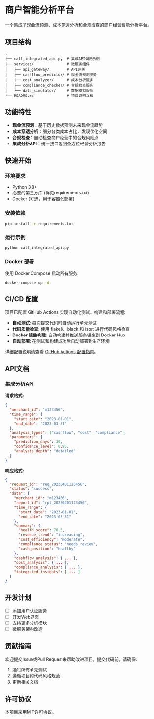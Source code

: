 # 商户智能分析平台

一个集成了现金流预测、成本穿透分析和合规检查的商户经营智能分析平台。

## 项目结构

```
.
├── call_integrated_api.py  # 集成API调用示例
├── services/               # 微服务组件
│   ├── api_gateway/        # API网关
│   ├── cashflow_predictor/ # 现金流预测服务
│   ├── cost_analyzer/      # 成本分析服务
│   ├── compliance_checker/ # 合规检查服务
│   └── data_simulator/     # 数据模拟服务
└── README.md               # 项目说明文档
```

## 功能特性

- **现金流预测**：基于历史数据预测未来现金流趋势
- **成本穿透分析**：细分各类成本占比，发现优化空间
- **合规检查**：自动检查商户经营中的合规风险点
- **集成分析API**：统一接口返回全方位经营分析报告

## 快速开始

### 环境要求

- Python 3.8+
- 必要的第三方库 (详见requirements.txt)
- Docker (可选，用于容器化部署)

### 安装依赖

```bash
pip install -r requirements.txt
```

### 运行示例

```bash
python call_integrated_api.py
```

### Docker 部署

使用 Docker Compose 启动所有服务:

```bash
docker-compose up -d
```

## CI/CD 配置

项目已配置 GitHub Actions 实现自动化测试、构建和部署流程:

- **自动测试**: 每次提交代码时自动运行单元测试
- **代码质量检查**: 使用 flake8、black 和 isort 进行代码风格检查
- **Docker 镜像构建**: 自动构建并推送服务镜像到 Docker Hub
- **自动部署**: 在测试和构建成功后自动部署到生产环境

详细配置说明请查看 [GitHub Actions 配置指南](docs/GITHUB_ACTIONS_SETUP.md)。

## API文档

### 集成分析API

**请求格式:**

```json
{
  "merchant_id": "m123456",
  "time_range": {
    "start_date": "2023-01-01",
    "end_date": "2023-03-31"
  },
  "analysis_types": ["cashflow", "cost", "compliance"],
  "parameters": {
    "prediction_days": 30,
    "confidence_level": 0.95,
    "analysis_depth": "detailed"
  }
}
```

**响应格式:**

```json
{
  "request_id": "req_20230401123456",
  "status": "success",
  "data": {
    "merchant_id": "m123456",
    "report_id": "rpt_20230401123456",
    "time_range": {
      "start_date": "2023-01-01",
      "end_date": "2023-03-31"
    },
    "summary": {
      "health_score": 78.5,
      "revenue_trend": "increasing",
      "cost_efficiency": "moderate",
      "compliance_status": "needs_review",
      "cash_position": "healthy"
    },
    "cashflow_analysis": { ... },
    "cost_analysis": { ... },
    "compliance_analysis": { ... },
    "integrated_insights": [ ... ]
  }
}
```

## 开发计划

- [ ] 添加用户认证服务
- [ ] 开发Web界面
- [ ] 支持更多分析模块
- [ ] 微服务架构改造

## 贡献指南

欢迎提交Issue或Pull Request来帮助改进项目。提交代码前，请确保:

1. 通过所有单元测试
2. 遵循项目的代码风格规范
3. 更新相关文档

## 许可协议

本项目采用MIT许可协议。 
